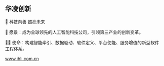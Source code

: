 ## 华凌创新 

👋 科技向善 照亮未来

🌈 愿景：成为全球领先的人工智能科技公司，引领第三产业的创新变革。 

🙋‍♀️ 使命：构建智能牵引、数据驱动、软件定义、平台使能、服务增值的新型软件工程体系。

www.ihli.com.cn

